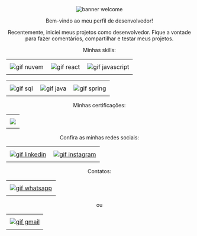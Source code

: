 <div align="center">
<img src="https://imgur.com/wVngxzd.gif" alt="banner welcome"> 

Bem-vindo ao meu perfil de desenvolvedor!

Recentemente, iniciei meus projetos como desenvolvedor. Fique a vontade para fazer comentários, compartilhar e testar meus projetos.





Minhas skills:

<div id="image-table" align="center">
    <table>
        <tr>
            <td style="padding:10px">
            <img src="https://imgur.com/uEu918e.gif" alt="gif nuvem"/>
            </td>
            <td style = "padding: 10px">
            <img src="https://imgur.com/Y6s6iVW.gif" alt="gif react"/>
            </td>
            <td style = "padding: 10px">
            <img src="https://imgur.com/4KYrXJl.gif" alt="gif javascript"/>
            </td>
        </tr>
    </table>
</div>
<div id="image-table" align="center">
    <table>
        <tr>
            <td style = "padding: 10px">
            <img src="https://imgur.com/DLYuqbH.gif" alt="gif sql"/>
            </td>
            <td style = "padding: 10px">
            <img src="https://imgur.com/QuoqkpS.gif" alt="gif java"/>
            </td>
            <td style = "padding: 10px">
            <img src="https://imgur.com/JjqjggI.gif" alt="gif spring"/>
            </td>
        </tr>
    </table>
</div>

Minhas certificações:
<div id="image-table" align="center">
    <table>
        <tr>
            <td style="padding:10px">
            <img src="https://i.imgur.com/9s5ANiF.gif"/>
            </td>
        </tr>
    </table>
</div>

<div id="image-table" align="center">
    <table>
        <tr>
        Confira as minhas redes sociais:
            <td style="padding:10px">
              <a href="https://www.linkedin.com/in/devgabrielnascimento/"> <img src="https://imgur.com/1kK8e48.gif" alt="gif linkedin"/></a>
            </td>
            <td style="padding:10px"> <a href="https://www.instagram.com/devgabrielnascimento"> <img src="https://imgur.com/0zW4dLj.gif" alt="gif instagram"/></a>
            </td>
        </tr>
    </table>
</div>
<p>Contatos:</p>
<div id="image-table" align="center">
    <table>
        <tr>
         <td style="padding:10px"> <a href="#"> <img src="https://imgur.com/s5JOIo0.gif" alt="gif whatsapp"/></a>
            </td>
        </tr>
</table>
</div>
<p>ou</p>
<div id="image-table" align="center">
    <table>
        <tr>
         <td style="padding:10px"> <a href="mailto:devgabrielnascimento@gmail.com"> <img src="https://imgur.com/3ybmV4f.gif" alt="gif gmail"/></a>
            </td>
        </tr>
</table>
</div>
</div>



<!-- # Meus principais projetos
<!--
**devgabrielnascimento/devgabrielnascimento** is a ✨ _special_ ✨ repository because its `README.md` (this file) appears on your GitHub profile.

Here are some ideas to get you started:

- 🔭 I’m currently working on ...
- 🌱 I’m currently learning ...
- 👯 I’m looking to collaborate on ...
- 🤔 I’m looking for help with ...
- 💬 Ask me about ...
- 📫 How to reach me: ...!

- 😄 Pronouns: ...
- ⚡ Fun fact: ...
-->

